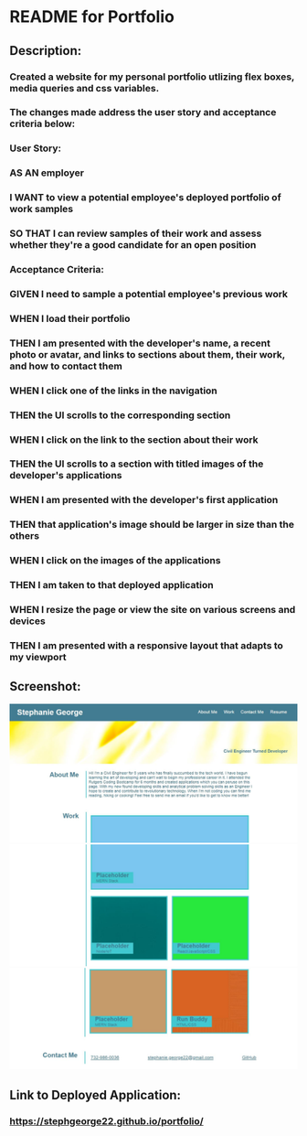 # README for Portfolio

## Description: 

### Created a website for my personal portfolio utlizing flex boxes, media queries and css variables. 

### The changes made address the user story and acceptance criteria below:

### User Story:
### AS AN employer
### I WANT to view a potential employee's deployed portfolio of work samples
### SO THAT I can review samples of their work and assess whether they're a good candidate for an open position

### Acceptance Criteria:
### GIVEN I need to sample a potential employee's previous work
### WHEN I load their portfolio
### THEN I am presented with the developer's name, a recent photo or avatar, and links to sections about them, their work, and how to contact them
### WHEN I click one of the links in the navigation
### THEN the UI scrolls to the corresponding section
### WHEN I click on the link to the section about their work
### THEN the UI scrolls to a section with titled images of the developer's applications
### WHEN I am presented with the developer's first application
### THEN that application's image should be larger in size than the others
### WHEN I click on the images of the applications
### THEN I am taken to that deployed application
### WHEN I resize the page or view the site on various screens and devices
### THEN I am presented with a responsive layout that adapts to my viewport

## Screenshot:

<img src="./assets/images/readme-1.JPG" alt="website top screenshot" />
<img src="./assets/images/readme-2.JPG" alt="website middle screenshot" />
<img src="./assets/images/readme-3.JPG" alt="website bottom screenshot" />

## Link to Deployed Application:
### https://stephgeorge22.github.io/portfolio/
